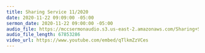 ```yaml
---
title: Sharing Service 11/2020
date: 2020-11-22 09:09:00 -05:00
sermon_date: 2020-11-22 09:00:00 -05:00
audio_file: https://mccsermonaudio.s3.us-east-2.amazonaws.com/Sharing+Sunday+11-22-20.mp3
audio_file_length: 67853286
video_url: https://www.youtube.com/embed/qTlkmZzVCes
---
```


